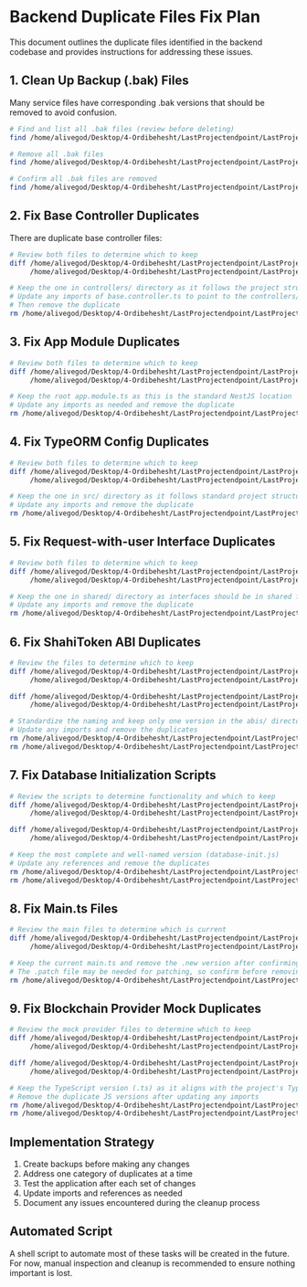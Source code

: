 
# Backend Duplicate Files Fix Plan

This document outlines the duplicate files identified in the backend codebase and provides instructions for addressing these issues.

## 1. Clean Up Backup (.bak) Files

Many service files have corresponding .bak versions that should be removed to avoid confusion.

```bash
# Find and list all .bak files (review before deleting)
find /home/alivegod/Desktop/4-Ordibehesht/LastProjectendpoint/LastProject/backend -name "*.bak" -type f

# Remove all .bak files
find /home/alivegod/Desktop/4-Ordibehesht/LastProjectendpoint/LastProject/backend -name "*.bak" -type f -delete

# Confirm all .bak files are removed
find /home/alivegod/Desktop/4-Ordibehesht/LastProjectendpoint/LastProject/backend -name "*.bak" -type f
```

## 2. Fix Base Controller Duplicates

There are duplicate base controller files:

```bash
# Review both files to determine which to keep
diff /home/alivegod/Desktop/4-Ordibehesht/LastProjectendpoint/LastProject/backend/src/app/base.controller.ts \
     /home/alivegod/Desktop/4-Ordibehesht/LastProjectendpoint/LastProject/backend/src/app/controllers/base.controller.ts

# Keep the one in controllers/ directory as it follows the project structure pattern
# Update any imports of base.controller.ts to point to the controllers/ version
# Then remove the duplicate
rm /home/alivegod/Desktop/4-Ordibehesht/LastProjectendpoint/LastProject/backend/src/app/base.controller.ts
```

## 3. Fix App Module Duplicates

```bash
# Review both files to determine which to keep
diff /home/alivegod/Desktop/4-Ordibehesht/LastProjectendpoint/LastProject/backend/src/app/app.module.ts \
     /home/alivegod/Desktop/4-Ordibehesht/LastProjectendpoint/LastProject/backend/src/app.module.ts

# Keep the root app.module.ts as this is the standard NestJS location
# Update any imports as needed and remove the duplicate
rm /home/alivegod/Desktop/4-Ordibehesht/LastProjectendpoint/LastProject/backend/src/app/app.module.ts
```

## 4. Fix TypeORM Config Duplicates

```bash
# Review both files to determine which to keep
diff /home/alivegod/Desktop/4-Ordibehesht/LastProjectendpoint/LastProject/backend/src/typeorm.config.ts \
     /home/alivegod/Desktop/4-Ordibehesht/LastProjectendpoint/LastProject/backend/typeorm.config.ts

# Keep the one in src/ directory as it follows standard project structure
# Update any imports and remove the duplicate
rm /home/alivegod/Desktop/4-Ordibehesht/LastProjectendpoint/LastProject/backend/typeorm.config.ts
```

## 5. Fix Request-with-user Interface Duplicates

```bash
# Review both files to determine which to keep
diff /home/alivegod/Desktop/4-Ordibehesht/LastProjectendpoint/LastProject/backend/src/auth/interfaces/request-with-user.interface.ts \
     /home/alivegod/Desktop/4-Ordibehesht/LastProjectendpoint/LastProject/backend/src/shared/interfaces/request-with-user.interface.ts

# Keep the one in shared/ directory as interfaces should be in shared for reuse
# Update any imports and remove the duplicate
rm /home/alivegod/Desktop/4-Ordibehesht/LastProjectendpoint/LastProject/backend/src/auth/interfaces/request-with-user.interface.ts
```

## 6. Fix ShahiToken ABI Duplicates

```bash
# Review the files to determine which to keep
diff /home/alivegod/Desktop/4-Ordibehesht/LastProjectendpoint/LastProject/backend/src/blockchain/abis/shahi-token.abi.json \
     /home/alivegod/Desktop/4-Ordibehesht/LastProjectendpoint/LastProject/backend/src/blockchain/abis/shahiToken.json

diff /home/alivegod/Desktop/4-Ordibehesht/LastProjectendpoint/LastProject/backend/src/blockchain/abis/shahi-token.abi.json \
     /home/alivegod/Desktop/4-Ordibehesht/LastProjectendpoint/LastProject/backend/src/blockchain/contracts/shahi-token.abi.json

# Standardize the naming and keep only one version in the abis/ directory
# Update any imports and remove the duplicates
rm /home/alivegod/Desktop/4-Ordibehesht/LastProjectendpoint/LastProject/backend/src/blockchain/contracts/shahi-token.abi.json
rm /home/alivegod/Desktop/4-Ordibehesht/LastProjectendpoint/LastProject/backend/src/blockchain/abis/shahiToken.json
```

## 7. Fix Database Initialization Scripts

```bash
# Review the scripts to determine functionality and which to keep
diff /home/alivegod/Desktop/4-Ordibehesht/LastProjectendpoint/LastProject/backend/scripts/database-init.js \
     /home/alivegod/Desktop/4-Ordibehesht/LastProjectendpoint/LastProject/backend/scripts/init-db.js

diff /home/alivegod/Desktop/4-Ordibehesht/LastProjectendpoint/LastProject/backend/scripts/database-init.js \
     /home/alivegod/Desktop/4-Ordibehesht/LastProjectendpoint/LastProject/backend/scripts/initialize-database.js

# Keep the most complete and well-named version (database-init.js)
# Update any references and remove the duplicates
rm /home/alivegod/Desktop/4-Ordibehesht/LastProjectendpoint/LastProject/backend/scripts/init-db.js
rm /home/alivegod/Desktop/4-Ordibehesht/LastProjectendpoint/LastProject/backend/scripts/initialize-database.js
```

## 8. Fix Main.ts Files

```bash
# Review the main files to determine which is current
diff /home/alivegod/Desktop/4-Ordibehesht/LastProjectendpoint/LastProject/backend/src/main.ts \
     /home/alivegod/Desktop/4-Ordibehesht/LastProjectendpoint/LastProject/backend/src/main.ts.new

# Keep the current main.ts and remove the .new version after confirming it's not needed
# The .patch file may be needed for patching, so confirm before removing
rm /home/alivegod/Desktop/4-Ordibehesht/LastProjectendpoint/LastProject/backend/src/main.ts.new
```

## 9. Fix Blockchain Provider Mock Duplicates

```bash
# Review the mock provider files to determine which to keep
diff /home/alivegod/Desktop/4-Ordibehesht/LastProjectendpoint/LastProject/backend/src/__tests__/blockchain/mock-providers.js \
     /home/alivegod/Desktop/4-Ordibehesht/LastProjectendpoint/LastProject/backend/src/__tests__/blockchain/mock-providers.legacy.js

diff /home/alivegod/Desktop/4-Ordibehesht/LastProjectendpoint/LastProject/backend/src/__tests__/blockchain/mock-providers.js \
     /home/alivegod/Desktop/4-Ordibehesht/LastProjectendpoint/LastProject/backend/src/__tests__/blockchain/mock-providers.ts

# Keep the TypeScript version (.ts) as it aligns with the project's TypeScript usage
# Remove the duplicate JS versions after updating any imports
rm /home/alivegod/Desktop/4-Ordibehesht/LastProjectendpoint/LastProject/backend/src/__tests__/blockchain/mock-providers.js
rm /home/alivegod/Desktop/4-Ordibehesht/LastProjectendpoint/LastProject/backend/src/__tests__/blockchain/mock-providers.legacy.js
```

## Implementation Strategy

1. Create backups before making any changes
2. Address one category of duplicates at a time
3. Test the application after each set of changes
4. Update imports and references as needed
5. Document any issues encountered during the cleanup process

## Automated Script

A shell script to automate most of these tasks will be created in the future. For now, manual inspection and cleanup is recommended to ensure nothing important is lost.
